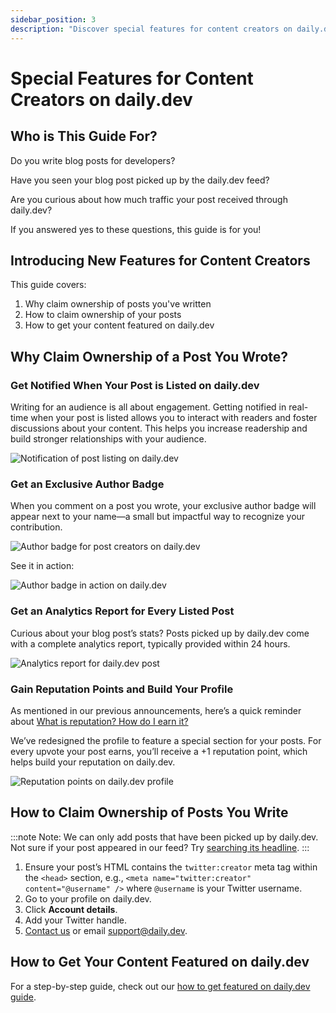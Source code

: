 ```yaml
---
sidebar_position: 3
description: "Discover special features for content creators on daily.dev, including post ownership, analytics, author badges, and reputation points."
---
```


# Special Features for Content Creators on daily.dev

## Who is This Guide For?

Do you write blog posts for developers?

Have you seen your blog post picked up by the daily.dev feed?

Are you curious about how much traffic your post received through daily.dev?

If you answered yes to these questions, this guide is for you!

## Introducing New Features for Content Creators

This guide covers:

1. Why claim ownership of posts you've written
2. How to claim ownership of your posts
3. How to get your content featured on daily.dev

## Why Claim Ownership of a Post You Wrote?

### Get Notified When Your Post is Listed on daily.dev

Writing for an audience is all about engagement. Getting notified in real-time when your post is listed allows you to interact with readers and foster discussions about your content. This helps you increase readership and build stronger relationships with your audience.

![Notification of post listing on daily.dev](https://daily-now-res.cloudinary.com/image/upload/v1635256424/docs/5f8ee3a31f47664ff3a9a0db_M2PRpVJTd6XhahQuDouhGspwO9GR01_l_SbwAe44q_CbxUf3nT6VdDnmclolwyw9Wsb4VAwyDBj3KYNbANu8tlX8JdhVwD2qWoH8Avpsafa_kBGtPDVIF7R9YuVK-H69ct_IzhSG.gif)

### Get an Exclusive Author Badge

When you comment on a post you wrote, your exclusive author badge will appear next to your name—a small but impactful way to recognize your contribution.

![Author badge for post creators on daily.dev](https://daily-now-res.cloudinary.com/image/upload/v1635256512/docs/5f8ee3a27a7b84389bc4b4cd_CzmUQxV9KULWBuzPx3i85AA8lJCksb5xBaoJ8t4CF9i-o-CIARaANz7t4Z8iW0MQIC2tITPDls40g8JP_5QK_2xFUNLYNIDZwM5bmttIXBzou1ZyzkcAcAN7RXN6P3eYYCO06pop.png)

See it in action:

![Author badge in action on daily.dev](https://daily-now-res.cloudinary.com/image/upload/v1635256556/docs/5f8ee3a55f89924d52959f10_gqjufILdNpmls81_Me95dj4M8d1QJFyptPBTEjHrkKr1FJUWYZZ9WN7TNB0cF8zYyi1f86Pa-7zR9ouUuxEv_zebisDEbxVQMFAj0DkxpIgGwHYN7toJ73g4G6ajtb6yUALX7at7.gif)

### Get an Analytics Report for Every Listed Post

Curious about your blog post’s stats? Posts picked up by daily.dev come with a complete analytics report, typically provided within 24 hours.

![Analytics report for daily.dev post](https://daily-now-res.cloudinary.com/image/upload/v1635256584/docs/5f8ee3a40afdcad2ea9b1cd5_UOUpf1FCZMJPa2EAbyO9h0LbFpFFb1z44gpcVQ5tEC9Ggxaj9SizlTxYtiAIVvtu-8NJ_YET37Xz8Np3ZCKIixvhgYfC561MZ-i1M5uoCMlAXiKp-vQ45iKcs3MRZc7cA0J2dXyA.gif)

### Gain Reputation Points and Build Your Profile

As mentioned in our previous announcements, here’s a quick reminder about [What is reputation? How do I earn it?](../your-profile/reputation.md)

We’ve redesigned the profile to feature a special section for your posts. For every upvote your post earns, you’ll receive a +1 reputation point, which helps build your reputation on daily.dev.

![Reputation points on daily.dev profile](https://daily-now-res.cloudinary.com/image/upload/v1635256617/docs/5f8ee3a319135745f302c017_Nu6I3OBdqhgcFHDNc-r569okaI700t5hFOjsTLvUCM4SeY9wzCxWeYinbNVUHK5W0f8rNQi_0zeEsZHUfdNoJqth8S0IST49uJSyV3j1K6QZpXWThFLpgJ7PprQixE5C09hk6Opc.gif)

## How to Claim Ownership of Posts You Write

:::note
Note: We can only add posts that have been picked up by daily.dev. Not sure if your post appeared in our feed? Try [searching its headline](https://app.daily.dev/search).
:::

1. Ensure your post’s HTML contains the `twitter:creator` meta tag within the `<head>` section, e.g., `<meta name="twitter:creator" content="@username" />` where `@username` is your Twitter username.
2. Go to your profile on daily.dev.
3. Click **Account details**.
4. Add your Twitter handle.
5. [Contact us](mailto:support@daily.dev?subject=Add%20my%20posts%20retroactively&body=README%3A%20To%20add%20your%20posts%20retroactively%2C%20please%20reply%20with%20your%20username%20or%20a%20link%20to%20your%20profile%20on%20daily.dev.%20Keep%20in%20mind%20that%20we%20can%20only%20add%20posts%20that%20we're%20already%20picked%20up%20by%20daily.dev.%20Not%20sure%20if%20your%20post%20appeared%20in%20our%20feed%3F%20Try%20searching%20its%20headline%20here%3A%20https%3A%2F%2Fapp.daily.dev%2Fsearch) or email [support@daily.dev](mailto:support@daily.dev?subject=Add%20my%20posts%20retroactively&body=README%3A%20To%20add%20your%20posts%20retroactively%2C%20please%20reply%20with%20your%20username%20or%20a%20link%20to%20your%20profile%20on%20daily.dev.%20Keep%20in%20mind%20that%20we%20can%20only%20add%20posts%20that%20we're%20already%20picked%20up%20by%20daily.dev.%20Not%20sure%20if%20your%20post%20appeared%20in%20our%20feed%3F%20Try%20searching%20its%20headline%20here%3A%20https%3A%2F%2Fapp.daily.dev%2Fsearch).

## How to Get Your Content Featured on daily.dev

For a step-by-step guide, check out our [how to get featured on daily.dev guide](/for-content-creators/how-to-get-featured.md).
